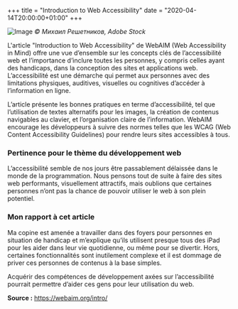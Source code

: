 +++
title = "Introduction to Web Accessibility"
date = "2020-04-14T20:00:00+01:00"
+++

![Image](/labveilletech/post2.png)
*© Михаил Решетников, Adobe Stock*

L'article "Introduction to Web Accessibility" de WebAIM (Web Accessibility in Mind) offre une vue d’ensemble sur les concepts clés de l’accessibilité web et l’importance d’inclure toutes les personnes, y compris celles ayant des handicaps, dans la conception des sites et applications web. L’accessibilité est une démarche qui permet aux personnes avec des limitations physiques, auditives, visuelles ou cognitives d’accéder à l’information en ligne. 

L’article présente les bonnes pratiques en terme d’accessibilité, tel que l’utilisation de textes alternatifs pour les images, la création de contenus navigables au clavier, et l’organisation claire de l’information. WebAIM encourage les développeurs à suivre des normes telles que les WCAG (Web Content Accessibility Guidelines) pour rendre leurs sites accessibles à tous.

### Pertinence pour le thème du développement web

L’accessibilité semble de nos jours être passablement délaissée dans le monde de la programmation. Nous pensons tout de suite à faire des sites web performants, visuellement attractifs, mais oublions que certaines personnes n’ont pas la chance de pouvoir utiliser le web à son plein potentiel. 

### Mon rapport à cet article

Ma copine est amenée a travailler dans des foyers pour personnes en situation de handicap et m’explique qu’ils utilisent presque tous des iPad pour les aider dans leur vie quotidienne, ou même pour se divertir. Hors, certaines fonctionnalités sont inutilement complexe et il est dommage de priver ces personnes de contenus à la base simples. 

Acquérir des compétences de développement axées sur l’accessibilité pourrait permettre d’aider ces gens pour leur utilisation du web.

**Source :** https://webaim.org/intro/





